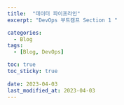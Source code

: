 ```yaml
---
title:  "데이터 파이프라인"
excerpt: "DevOps 부트캠프 Section 1 "

categories:
  - Blog
tags:
  - [Blog, DevOps]

toc: true
toc_sticky: true
 
date: 2023-04-03
last_modified_at: 2023-04-03
---
```

